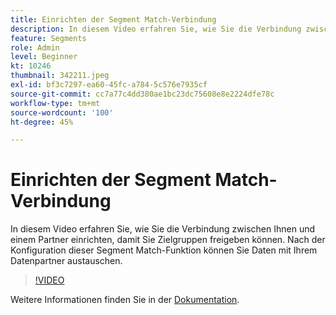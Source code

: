 ```yaml
---
title: Einrichten der Segment Match-Verbindung
description: In diesem Video erfahren Sie, wie Sie die Verbindung zwischen Ihnen und einem Partner einrichten, damit Sie Zielgruppen freigeben können. Nach der Konfiguration dieser Funktion zur Segmentübereinstimmung müssen Sie ... (Beschreibungen sollten zwischen 60 und 160 Zeichen lang sein)
feature: Segments
role: Admin
level: Beginner
kt: 10246
thumbnail: 342211.jpeg
exl-id: bf3c7297-ea60-45fc-a784-5c576e7935cf
source-git-commit: cc7a77c4dd380ae1bc23dc75608e8e2224dfe78c
workflow-type: tm+mt
source-wordcount: '100'
ht-degree: 45%

---
```


# Einrichten der Segment Match-Verbindung

In diesem Video erfahren Sie, wie Sie die Verbindung zwischen Ihnen und einem Partner einrichten, damit Sie Zielgruppen freigeben können. Nach der Konfiguration dieser Segment Match-Funktion können Sie Daten mit Ihrem Datenpartner austauschen.

>[!VIDEO](https://video.tv.adobe.com/v/342211/?quality=12&learn=on)

Weitere Informationen finden Sie in der [Dokumentation](https://experienceleague.adobe.com/docs/experience-platform/segmentation/ui/segment-match/overview.html?lang=de).
